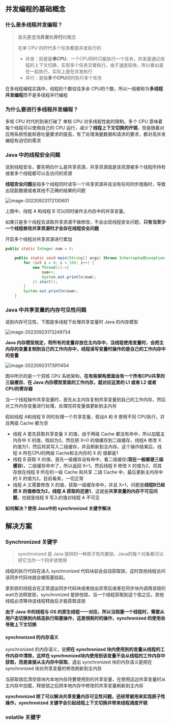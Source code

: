 ## 并发编程的基础概念

### 什么是多线程并发编程？

> 首先要澄清**并发**和**并行**的概念
>
> 在单 CPU 的时代多个任务都是并发执行的
>
> * 并发：前提是**单CPU**，一个CPU同时只能执行一个任务，并发是通过线程的上下文切换，实现多个任务交替执行。由于速度较快，所以看似是在一起执行，实际上是在并发执行
> * 并行：是指**多个CPU**同时执行多个任务

在多线程编程实践中，线程的个数往往多余 CPU的个数，所以一般都称为**多线程并发编程**而不是多线程并行编程

### 为什么要进行多线程并发编程？

多核 CPU 时代的到来打破了 单核 CPU 对多线程性能的限制。多个 CPU 意味着每个线程可以使用自己的 CPU 运行，减少了**线程上下文切换的开销**，但是随着对应用系统性能和吞吐量要求的提高，有了处理海量数据和请求的要求，都对高并发编程有迫切的需求



### Java 中的线程安全问题

 说到线程安全，要先明白什么是共享资源，共享资源就是该资源被多个线程所持有或者多个线程都可以去访问的资源

**线程安全问题**是指多个线程同时读写一个共享资源并且没有任何同步措施时，导致出现脏数据或者其他不正确的结果的问题

![image-20220923172130601](https://my-lottery.oss-cn-shanghai.aliyuncs.com/lottery/image-20220923172130601.png)

上图中，线程 A 和线程 B 可以同时操作主内存中的共享变量。

如果只是多个线程去读取共享资源不做修改，不会出现线程安全问题，**只有当至少一个线程修改共享资源时才会存在线程安全问题**

开启多个线程对共享资源进行累加

```java
public static Integer num = 0;

    public static void main(String[] args) throws InterruptedException {
        for (int i = 0; i < 100; i++) {
            new Thread(()->{
                num++;
                System.out.println(num);
            }).start();
        }
        System.out.println(num);
    }
```

### Java 中共享变量的内存可见性问题

说到内存可见性，下图是多线程下处理共享变量时 Java 的内存模型

![image-20220923173249734](https://my-lottery.oss-cn-shanghai.aliyuncs.com/lottery/image-20220923173249734.png)

**Java 内存模型规定，将所有的变量存放在主内存中，当线程使用变量时，会把主内存的变量复制到自己的工作内存中，线程读写变量时操作的是自己的工作内存中的变量**

![image-20220923173911454](https://my-lottery.oss-cn-shanghai.aliyuncs.com/lottery/image-20220923173911454.png)

图中所示的是一个双核 CPU 系统架构，**在有些架构里面会有一个所有CPU共享的三级缓存**。**在 Java 内存模型里面的工作内存，就对应这里的 L1 或者 L2 或者 CPU的寄存器**

当一个线程操作共享变量时，首先从主内存复制共享变量到自己的工作内存，然后对工作内存变量进行处理，处理完将变量值更新到主内存

假如线程 A和线程 B 同时处理一个共享变量，假设A 和 B 使用不同 CPU执行，并且两级 Cache 都为空

* 线程 A 首先获取共享变量 X 的值，由于两级 Cache 都没有命中，所以加载主内存中 X 的值，假如为0。然后把 X=0 的值缓存到二级缓存，线程A 修改 X 的值为1，然后将其写入二级缓存，并且刷新到主内存。这个操作结束后，线程 A 所在CPU的两级 Cache和主内存的 X 的 值都是1
* 线程 B 获取 X 的值，首先一级缓存没有命中，看二级缓存(**现在一般都是三级缓存**)，二级缓存命中了，所以返回 X=1。然后线程 B 修改 X 的值为2，将其存放在线程 B 所在的一级 Cache 和共享 二级 Cache 中，最后更新主内存中的 X 的值为2。目前看来，一切正常
* 线程 A 又需要修改 X 的值，获取一级缓存命中，并且 X=1，问题是**线程B已经把 X 的值修改为2，线程 A 获取的还是1**，这就是**共享变量的内存不可见问题**，也就是线程 B 写入的值对线程 A 不可见

**如何解决？使用 Java中的 synchronized 关键字解决**

## 解决方案

### Synchronized 关键字

> synchronized 是 Java 提供的一种原子性内置锁，Java的每个对象都可以把它当作一个同步锁使用

线程的执行代码在进入 synchronized 代码块前会自动获取锁，这时其他线程访问该同步代码块就会被阻塞挂起。

拿到锁的线程会在正常退出同步代码块或者抛出异常后或者在同步块内调用该锁的 wait方法释放锁，synchronized 是排他锁，当一个线程获取到这个锁之后，其他线程必须等待该线程释放后才能获取该锁

**由于 Java 中的线程与 OS 的原生线程一一对应，所以当阻塞一个线程时，需要从用户态切换到内核态执行阻塞操作，这是很耗时的操作，synchronized 的使用会导致上下文切换**

#### synchronized 的内存语义

synchronized 的内存语义，是**把在 synchronized 块内使用到的变量从线程的工作内存中清除，这样在 synchronized块内使用到该变量不会从线程的工作内存中获取，而是直接从主内存中获取**。退出 synchronized 块的内存语义是把在 synchronized 块对共享变量的修改刷新到主内存

当获取锁后清空锁块内本地内存将要使用到的共享变量，在使用这边共享变量时从主内存中加载，释放锁之后把本地内存中修改的共享变量刷新到主内存

**synchronized 除了可以解决共享变量内存可见性问题，还经常被用来实现原子性操作，synchronized 关键字会引起线程上下文切换并带来线程调度开销**

###  volatile 关键字